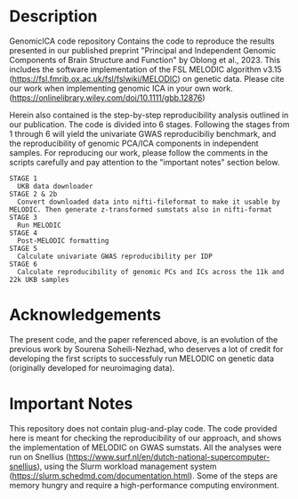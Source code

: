 # Description
GenomicICA code repository
Contains the code to reproduce the results presented in our published preprint "Principal and Independent Genomic Components of Brain Structure and Function" by Oblong et al., 2023.
This includes the software implementation of the FSL MELODIC algorithm v3.15 (https://fsl.fmrib.ox.ac.uk/fsl/fslwiki/MELODIC) on genetic data.
Please cite our work when implementing genomic ICA in your own work. (https://onlinelibrary.wiley.com/doi/10.1111/gbb.12876)

Herein also contained is the step-by-step reproducibility analysis outlined in our publication.
The code is divided into 6 stages. Following the stages from 1 through 6 will yield the univariate GWAS reproducibiliy benchmark, and the reproducibility of genomic PCA/ICA components in independent samples. For reproducing our work, please follow
the comments in the scripts carefully and pay attention to the "important notes" section below.

    STAGE 1
      UKB data downloader
    STAGE 2 & 2b
      Convert downloaded data into nifti-fileformat to make it usable by MELODIC. Then generate z-transformed sumstats also in nifti-format
    STAGE 3
      Run MELODIC
    STAGE 4
      Post-MELODIC formatting
    STAGE 5
      Calculate univariate GWAS reproducibility per IDP
    STAGE 6
      Calculate reproducibility of genomic PCs and ICs across the 11k and 22k UKB samples

# Acknowledgements
The present code, and the paper referenced above, is an evolution of the previous work by Sourena Soheili-Nezhad, who deserves a lot of credit for developing the first scripts to successfuly run MELODIC on genetic data (originally developed for neuroimaging data).

# Important Notes
This repository does not contain plug-and-play code. The code provided here is meant for checking the reproducibility of our approach, and shows the implementation of MELODIC on GWAS sumstats.
All the analyses were run on Snellius (https://www.surf.nl/en/dutch-national-supercomputer-snellius), using the Slurm workload management system (https://slurm.schedmd.com/documentation.html).
Some of the steps are memory hungry and require a high-performance computing environment.
